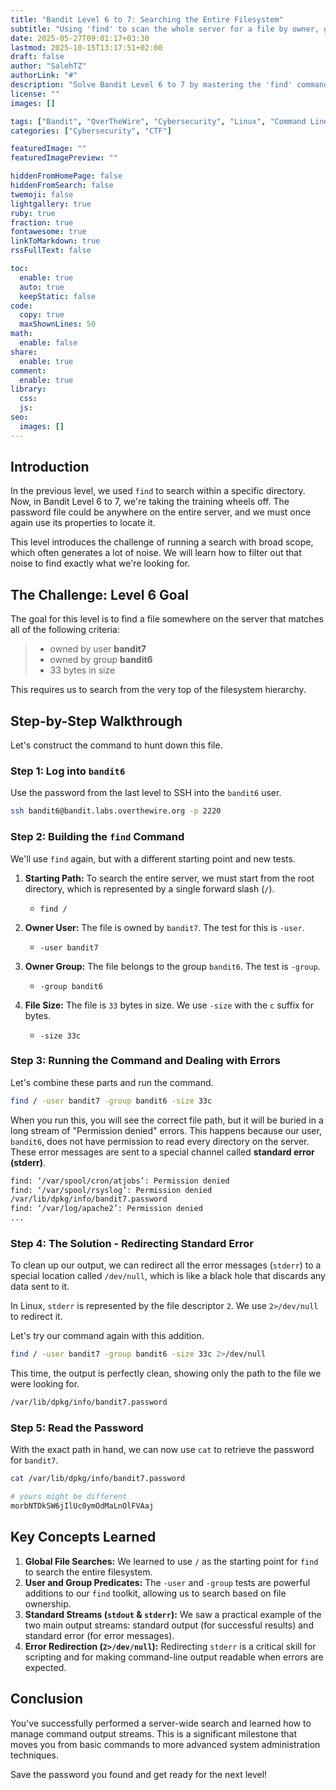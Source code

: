 ```yaml
---
title: "Bandit Level 6 to 7: Searching the Entire Filesystem"
subtitle: "Using 'find' to scan the whole server for a file by owner, group, and size, while silencing permission errors."
date: 2025-05-27T09:01:17+03:30
lastmod: 2025-10-15T13:17:51+02:00
draft: false
author: "SalehTZ"
authorLink: "#"
description: "Solve Bandit Level 6 to 7 by mastering the 'find' command to search the entire filesystem. Learn to use the -user, -group, and -size predicates and how to redirect stderr with '2>/dev/null' to hide errors."
license: ""
images: []

tags: ["Bandit", "OverTheWire", "Cybersecurity", "Linux", "Command Line", "CTF", "find command", "Permissions", "Redirection", "stderr"]
categories: ["Cybersecurity", "CTF"]

featuredImage: ""
featuredImagePreview: ""

hiddenFromHomePage: false
hiddenFromSearch: false
twemoji: false
lightgallery: true
ruby: true
fraction: true
fontawesome: true
linkToMarkdown: true
rssFullText: false

toc:
  enable: true
  auto: true
  keepStatic: false
code:
  copy: true
  maxShownLines: 50
math:
  enable: false
share:
  enable: true
comment:
  enable: true
library:
  css:
  js:
seo:
  images: []
---
```


## Introduction

In the previous level, we used `find` to search within a specific directory. Now, in Bandit Level 6 to 7, we're taking the training wheels off. The password file could be anywhere on the entire server, and we must once again use its properties to locate it.

This level introduces the challenge of running a search with broad scope, which often generates a lot of noise. We will learn how to filter out that noise to find exactly what we're looking for.

## The Challenge: Level 6 Goal

The goal for this level is to find a file somewhere on the server that matches all of the following criteria:

> - owned by user **bandit7**
> - owned by group **bandit6**
> - 33 bytes in size

This requires us to search from the very top of the filesystem hierarchy.

## Step-by-Step Walkthrough

Let's construct the command to hunt down this file.

### Step 1: Log into `bandit6`

Use the password from the last level to SSH into the `bandit6` user.

```bash
ssh bandit6@bandit.labs.overthewire.org -p 2220
````

### Step 2: Building the `find` Command

We'll use `find` again, but with a different starting point and new tests.

1. **Starting Path:** To search the entire server, we must start from the root directory, which is represented by a single forward slash (`/`).

      - `find /`

2. **Owner User:** The file is owned by `bandit7`. The test for this is `-user`.

      - `-user bandit7`

3. **Owner Group:** The file belongs to the group `bandit6`. The test is `-group`.

      - `-group bandit6`

4. **File Size:** The file is `33` bytes in size. We use `-size` with the `c` suffix for bytes.

      - `-size 33c`

### Step 3: Running the Command and Dealing with Errors

Let's combine these parts and run the command.

```bash
find / -user bandit7 -group bandit6 -size 33c
```

When you run this, you will see the correct file path, but it will be buried in a long stream of "Permission denied" errors. This happens because our user, `bandit6`, does not have permission to read every directory on the server. These error messages are sent to a special channel called **standard error (stderr)**.

```bash
find: ‘/var/spool/cron/atjobs’: Permission denied
find: ‘/var/spool/rsyslog’: Permission denied
/var/lib/dpkg/info/bandit7.password
find: ‘/var/log/apache2’: Permission denied
...
```

### Step 4: The Solution - Redirecting Standard Error

To clean up our output, we can redirect all the error messages (`stderr`) to a special location called `/dev/null`, which is like a black hole that discards any data sent to it.

In Linux, `stderr` is represented by the file descriptor `2`. We use `2>/dev/null` to redirect it.

Let's try our command again with this addition.

```bash
find / -user bandit7 -group bandit6 -size 33c 2>/dev/null
```

This time, the output is perfectly clean, showing only the path to the file we were looking for.

```bash
/var/lib/dpkg/info/bandit7.password
```

### Step 5: Read the Password

With the exact path in hand, we can now use `cat` to retrieve the password for `bandit7`.

```bash
cat /var/lib/dpkg/info/bandit7.password
```

```bash
# yours might be different
morbNTDkSW6jIlUc0ymOdMaLnOlFVAaj
```

## Key Concepts Learned

1. **Global File Searches:** We learned to use `/` as the starting point for `find` to search the entire filesystem.
2. **User and Group Predicates:** The `-user` and `-group` tests are powerful additions to our `find` toolkit, allowing us to search based on file ownership.
3. **Standard Streams (`stdout` & `stderr`):** We saw a practical example of the two main output streams: standard output (for successful results) and standard error (for error messages).
4. **Error Redirection (`2>/dev/null`):** Redirecting `stderr` is a critical skill for scripting and for making command-line output readable when errors are expected.

## Conclusion

You've successfully performed a server-wide search and learned how to manage command output streams. This is a significant milestone that moves you from basic commands to more advanced system administration techniques.

Save the password you found and get ready for the next level\!

